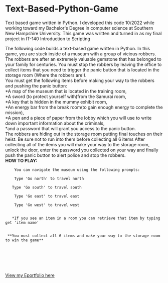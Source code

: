 # Text-Based-Python-Game
Text based game written in Python. I developed this code 10/2022 while working toward my Bachelor's Degree in computer science at Southern New Hampshire University. This game was written and turned in as my final project in IT-140 Introduction to Scripting
<br/>

The following code builds a text-based game written in Python. In this game, you are stuck inside of a museum with a group of vicious robbers. The robbers are after an extremely valuable gemstone that has belonged to your family for centuries. You must stop the robbers by leaving the office to collect items that you need to trigger the panic button that is located in the storage room (Where the robbers are!). <br/>
 You must get the following items before making your way to the robbers and pushing the panic button:
 <br/>
*A map of the museum that is located in the training room,
<br/>
*A sword (to protect yourself with)from the Samurai room,
<br/>
*A key that is hidden in the mummy exhibit room,
<br/>
*An energy bar from the break room(to gain enough energy to complete the mission),
<br/>
*A pen and a piece of paper from the lobby which you will use to write down important  information about the criminals,
<br/>
*and a password that will grant you access to the panic button.
<br/>
        The robbers are hiding out in the storage room putting final touches on their heist.
        Be sure not to run into them before collecting all 6 items
   After collecting all of the items you will make your way to the storage room, unlock the door, enter the password you collected on your way and finally push the panic button to alert police and stop the robbers. <br/>
      		**HOW TO PLAY:**

        
        You can navigate the museum using the following prompts:
        
        Type 'Go north' to travel north
      
       Type 'Go south' to travel south
       
        Type 'Go east' to travel east
        
        Type 'Go west' to travel west
        

       *If you see an item in a room you can retrieve that item by typing get 'item name'
       
       
     **You must collect all 6 items and make your way to the storage room to win the game**
<br/>
<br/>
<br/>
<br/>

[View my Eportfolio here](https://github.com/JessicaDuft/EPortfolio)

